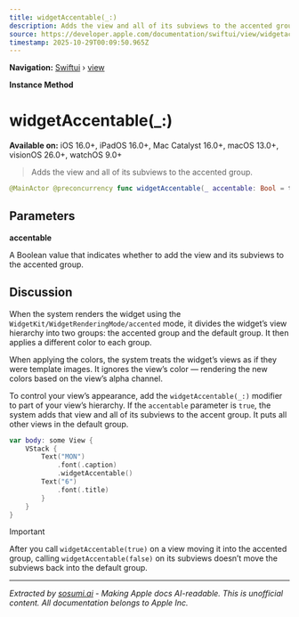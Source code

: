 ```yaml
---
title: widgetAccentable(_:)
description: Adds the view and all of its subviews to the accented group.
source: https://developer.apple.com/documentation/swiftui/view/widgetaccentable(_:)
timestamp: 2025-10-29T00:09:50.965Z
---
```


**Navigation:** [Swiftui](/documentation/swiftui) › [view](/documentation/swiftui/view)

**Instance Method**

# widgetAccentable(_:)

**Available on:** iOS 16.0+, iPadOS 16.0+, Mac Catalyst 16.0+, macOS 13.0+, visionOS 26.0+, watchOS 9.0+

> Adds the view and all of its subviews to the accented group.

```swift
@MainActor @preconcurrency func widgetAccentable(_ accentable: Bool = true) -> some View
```

## Parameters

**accentable**

A Boolean value that indicates whether to add the view and its subviews to the accented group.



## Discussion

When the system renders the widget using the `WidgetKit/WidgetRenderingMode/accented` mode, it divides the widget’s view hierarchy into two groups: the accented group and the default group. It then applies a different color to each group.

When applying the colors, the system treats the widget’s views as if they were template images. It ignores the view’s color — rendering the new colors based on the view’s alpha channel.

To control your view’s appearance, add the `widgetAccentable(_:)` modifier to part of your view’s hierarchy. If the `accentable` parameter is `true`, the system adds that view and all of its subviews to the accent group. It puts all other views in the default group.

```swift
var body: some View {
    VStack {
        Text("MON")
            .font(.caption)
            .widgetAccentable()
        Text("6")
            .font(.title)
        }
    }
}
```

> [!IMPORTANT]
> After you call `widgetAccentable(true)` on a view moving it into the accented group, calling `widgetAccentable(false)` on its subviews doesn’t move the subviews back into the default group.

---

*Extracted by [sosumi.ai](https://sosumi.ai) - Making Apple docs AI-readable.*
*This is unofficial content. All documentation belongs to Apple Inc.*
